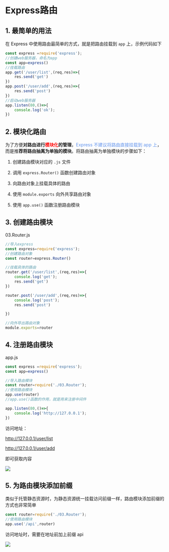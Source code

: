 # Express路由

## 1. 最简单的用法

在 Express 中使用路由最简单的方式，就是把路由挂载到 `app` 上，示例代码如下

```js
const express =require('express');
//创建web服务器，命名为app
const app=express()
//挂载路由
app.get('/user/list',(req,res)=>{
    res.send('get')
})
app.post('/user/add',(req,res)=>{
    res.send('post')
})
//启动web服务器
app.listen(80,()=>{
    console.log('ok');
})
```

## 2. 模块化路由

为了方便**对路由进行<font color='red'>模块化</font>的管理**，<font color='cornflowerblue'>Express 不建议将路由直接挂载到 app 上</font>，而是推**荐将路由抽离为单独的模块**。将路由抽离为单独模块的步骤如下：

1. 创建路由模块对应的 `.js` 文件

1. 调用 `express.Router()` 函数创建路由对象

1. 向路由对象上挂载具体的路由

1. 使用 `module.exports` 向外共享路由对象

1. 使用 `app.use()` 函数注册路由模块



## 3. 创建路由模块

03.Router.js

```js
//导入express
const express=require('express');
//创建路由对象
const router=express.Router()

//挂载具体的路由
router.get('/user/list',(req,res)=>{
    console.log('get');
    res.send('get')
})

router.post('/user/add',(req,res)=>{
    console.log('post');
    res.send('post')

})

//向外导出路由对象
module.exports=router
```

## 4. 注册路由模块

app.js

```js
const express =require('express');
const app=express()

//导入路由模块
const router=require('./03.Router');
//使用路由模块
app.use(router)
//app.use()函数的作用，就是用来注册中间件

app.listen(80,()=>{
    console.log('http://127.0.0.1');
})
```

访问地址：

http://127.0.0.1/user/list

http://127.0.0.1/user/add

即可获取内容

![](https://gitee.com/xarzhi/picture/raw/master/img/17.png)



## 5. 为路由模块添加前缀

类似于托管静态资源时，为静态资源统一挂载访问前缀一样，路由模块添加前缀的方式也非常简单

```js
const router=require('./03.Router');
//使用路由模块
app.use('/api',router)
```

访问地址时，需要在地址前加上前缀 api

![](https://gitee.com/xarzhi/picture/raw/master/img/19.png)

